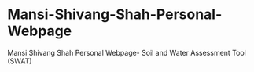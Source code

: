 # Mansi-Shivang-Shah-Personal-Webpage
Mansi Shivang Shah Personal Webpage- Soil and Water Assessment Tool (SWAT)

